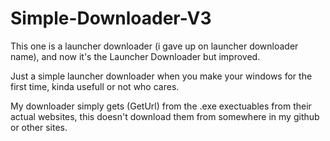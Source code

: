 # Simple-Downloader-V3
This one is a launcher downloader (i gave up on launcher downloader name), and now it's the Launcher Downloader but improved.

Just a simple launcher downloader when you make your windows for the first time, kinda usefull or not who cares.

My downloader simply gets (GetUrl) from the .exe exectuables from their actual websites, this doesn't download them from somewhere in my github or other sites.
